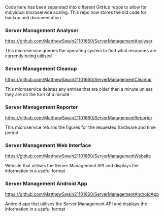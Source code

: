 Code here has been separated into different GitHub repos to allow for individual microservice scaling. This repo now stores the old code for backup and documentation

### Server Management Analyser
https://github.com/MatthewSwain21101660/ServerManagementAnalyser

This microservice queries the operating system to find what resources are currently being utilised

### Server Management Cleanup
https://github.com/MatthewSwain21101660/ServerManagementCleanup

This microservice deletes any entries that are older than a minute unless they are on the turn of a minute

### Server Management Reporter
https://github.com/MatthewSwain21101660/ServerManagementReporter

This microservice returns the figures for the requested hardware and time period

### Server Management Web Interface
https://github.com/MatthewSwain21101660/ServerManagementWebsite

Website that utilises the Server Management API and displays the information in a useful format

### Server Management Android App
https://github.com/MatthewSwain21101660/ServerManagementAndroidApp

Android app that utilises the Server Management API and displays the information in a useful format
